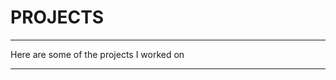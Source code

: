 # PROJECTS

----------------------------

Here are some of the projects I worked on

----------------------------